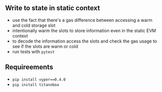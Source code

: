 ## Write to state in static context
- use the fact that there's a gas difference between accessing a warm and cold storage slot
- intentionally warm the slots to store information even in the static EVM context
- to decode the information access the slots and check the gas usage to see if the slots are warm or cold
- run tests with `pytest`

## Requireements
- `pip install vyper==0.4.0`
- `pip install titanoboa`